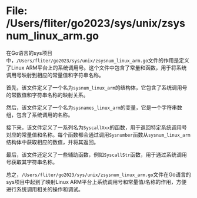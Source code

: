 # File: /Users/fliter/go2023/sys/unix/zsysnum_linux_arm.go

在Go语言的sys项目中，`/Users/fliter/go2023/sys/unix/zsysnum_linux_arm.go`文件的作用是定义了Linux ARM平台上的系统调用号。这个文件中包含了常量和函数，用于将系统调用号映射到相应的常量值和字符串名称。

首先，该文件定义了一个名为`sysnum_linux_arm`的结构体，它包含了系统调用号的常数值和字符串名称的映射关系。

然后，该文件定义了一个名为`sysnames_linux_arm`的变量，它是一个字符串数组，包含了系统调用的名称。

接下来，该文件定义了一系列名为`SyscallXxx`的函数，用于返回特定系统调用号对应的常量值和名称。每个函数都会通过调用`Sysnumber`函数从`sysnum_linux_arm`结构体中获取相应的数值，并将其返回。

最后，该文件还定义了一些辅助函数，例如`SyscallStr`函数，用于通过系统调用号获取其字符串名称。

总之，`/Users/fliter/go2023/sys/unix/zsysnum_linux_arm.go`文件在Go语言的sys项目中起到了映射Linux ARM平台上系统调用号和常量值/名称的作用，方便进行系统调用相关的操作和调试。

